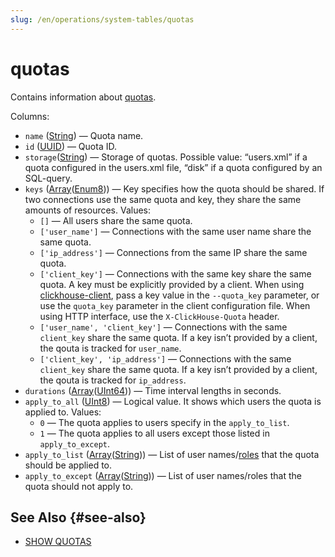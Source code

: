```yaml
---
slug: /en/operations/system-tables/quotas
---
```

# quotas

Contains information about [quotas](../../operations/system-tables/quotas.md).

Columns:
- `name` ([String](../../sql-reference/data-types/string.md)) — Quota name.
- `id` ([UUID](../../sql-reference/data-types/uuid.md)) — Quota ID.
- `storage`([String](../../sql-reference/data-types/string.md)) — Storage of quotas. Possible value: “users.xml” if a quota configured in the users.xml file, “disk” if a quota configured by an SQL-query.
- `keys` ([Array](../../sql-reference/data-types/array.md)([Enum8](../../sql-reference/data-types/enum.md))) — Key specifies how the quota should be shared. If two connections use the same quota and key, they share the same amounts of resources. Values:
    - `[]` — All users share the same quota.
    - `['user_name']` — Connections with the same user name share the same quota.
    - `['ip_address']` — Connections from the same IP share the same quota.
    - `['client_key']` — Connections with the same key share the same quota. A key must be explicitly provided by a client. When using [clickhouse-client](../../interfaces/cli.md), pass a key value in the `--quota_key` parameter, or use the `quota_key` parameter in the client configuration file. When using HTTP interface, use the `X-ClickHouse-Quota` header.
    - `['user_name', 'client_key']` — Connections with the same `client_key` share the same quota. If a key isn’t provided by a client, the qouta is tracked for `user_name`.
    - `['client_key', 'ip_address']` — Connections with the same `client_key` share the same quota. If a key isn’t provided by a client, the qouta is tracked for `ip_address`.
- `durations` ([Array](../../sql-reference/data-types/array.md)([UInt64](../../sql-reference/data-types/int-uint.md))) — Time interval lengths in seconds.
- `apply_to_all` ([UInt8](../../sql-reference/data-types/int-uint.md#uint-ranges)) — Logical value. It shows which users the quota is applied to. Values:
    - `0` — The quota applies to users specify in the `apply_to_list`.
    - `1` — The quota applies to all users except those listed in `apply_to_except`.
- `apply_to_list` ([Array](../../sql-reference/data-types/array.md)([String](../../sql-reference/data-types/string.md))) — List of user names/[roles](../../operations/access-rights.md#role-management) that the quota should be applied to.
- `apply_to_except` ([Array](../../sql-reference/data-types/array.md)([String](../../sql-reference/data-types/string.md))) — List of user names/roles that the quota should not apply to.

## See Also {#see-also}

-   [SHOW QUOTAS](../../sql-reference/statements/show.md#show-quotas-statement)



